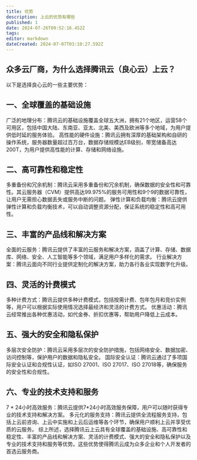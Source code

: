 ```yaml
---
title: 优势
description: 上云的优势有哪些
published: 1
date: 2024-07-26T09:52:16.452Z
tags: 
editor: markdown
dateCreated: 2024-07-07T03:10:27.592Z
---
```


 ##  众多云厂商，为什么选择腾讯云（良心云）上云？
以下是选择良心云的一些主要优势：
## 一、全球覆盖的基础设施
广泛的地理分布：腾讯云的基础设施覆盖全球五大洲，拥有21个地区，运营58个可用区，包括中国大陆、东南亚、亚太、北美、美西及欧洲等多个地域，为用户提供低时延的服务体验。
高性能的硬件设施：腾讯云拥有深厚的基础架构和自研的操作系统，服务器数量超过百万台，数据存储规模达EB级别，带宽储备高达200T，为用户提供高性能的计算、存储和网络设施。
## 二、高可靠性和稳定性
多重备份和冗余机制：腾讯云采用多重备份和冗余机制，确保数据的安全性和可靠性。其云服务器（CVM）提供高达99.975%的服务可用性和9个9的数据可靠性，让用户无需担心数据丢失或服务中断的问题。
弹性计算和负载均衡：腾讯云提供弹性计算和负载均衡技术，可以自动调整资源分配，保证系统的稳定性和高可用性。
## 三、丰富的产品线和解决方案
全面的云服务：腾讯云提供了丰富的云服务和解决方案，涵盖了计算、存储、数据库、网络、安全、人工智能等多个领域，满足用户多样化的需求。
行业解决方案：腾讯云面向不同行业提供定制化的解决方案，助力各行各业实现数字化升级。
## 四、灵活的计费模式
多种计费方式：腾讯云提供多种计费模式，包括按需计费、包年包月和竞价实例等，用户可以根据实际使用情况选择最经济和灵活的计费方式。
优惠活动：腾讯云经常推出各种优惠活动，如代金券、折扣优惠等，帮助用户降低上云成本。
## 五、强大的安全和隐私保护
多层次安全防护：腾讯云采用多层次的安全防护措施，包括网络安全、数据加密、访问控制等，保护用户的数据和隐私安全。
国际安全认证：腾讯云通过了多项国际安全认证和合规性认证，如ISO 27001、ISO 27017、ISO 27018等，确保服务的安全性和合规性。
## 六、专业的技术支持和服务
7 * 24小时高效服务：腾讯云提供7*24小时高效服务保障，用户可以随时获得专业的技术支持和解决方案。
多元化的服务支持：腾讯云提供全流程服务支持，包括上云前咨询、上云中实施和上云后运维等各个环节，确保用户顺利上云并享受优质的云服务。
综上所述，选择腾讯云上云具有全球覆盖的基础设施、高可靠性和稳定性、丰富的产品线和解决方案、灵活的计费模式、强大的安全和隐私保护以及专业的技术支持和服务等优势。这些优势使得腾讯云成为众多企业和个人开发者的首选云服务商。
